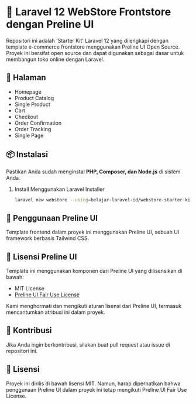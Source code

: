 # 🚀 Laravel 12 WebStore Frontstore dengan Preline UI

Repositori ini adalah 'Starter Kit' Laravel 12 yang dilengkapi dengan template e-commerce frontstore menggunakan Preline UI Open Source. Proyek ini bersifat open source dan dapat digunakan sebagai dasar untuk membangun toko online dengan Laravel.

## 🎯 Halaman

-   Homepage
-   Product Catalog
-   Single Product
-   Cart
-   Checkout
-   Order Confirmation
-   Order Tracking
-   Single Page

## 📦 Instalasi

Pastikan Anda sudah menginstal **PHP, Composer, dan Node.js** di sistem Anda.

1. Install Menggunakan Laravel Installer
    ```sh
    laravel new webstore --using=belajar-laravel-id/webstore-starter-kit
    ```

## 📌 Penggunaan Preline UI

Template frontend dalam proyek ini menggunakan Preline UI, sebuah UI framework berbasis Tailwind CSS.

## 📝 Lisensi Preline UI

Template ini menggunakan komponen dari Preline UI yang dilisensikan di bawah:

-   MIT License
-   [Preline UI Fair Use License](https://preline.co/docs/license.html)

Kami menghormati dan mengikuti aturan lisensi dari Preline UI, termasuk mencantumkan atribusi ini dalam proyek.

## 🤝 Kontribusi

Jika Anda ingin berkontribusi, silakan buat pull request atau issue di repositori ini.

## 📜 Lisensi

Proyek ini dirilis di bawah lisensi MIT. Namun, harap diperhatikan bahwa penggunaan Preline UI dalam proyek ini tetap mengikuti Preline UI Fair Use License.
